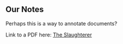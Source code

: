 ## Our Notes

Perhaps this is a way to annotate documents?

Link to a PDF here: [The Slaughterer](https://github.com/poritsky/A-Treasury-of-PDFs/blob/master/Singer%2C%20Isaac%20Bashevis/1967-10-25%20–%20The%20Slaughterer.pdf)
